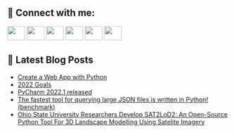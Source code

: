## 🔎 Connect with me:
[<img height="32" width="40" src="https://cdn.jsdelivr.net/npm/simple-icons@v5/icons/telegram.svg" />](https://t.me/bullbesh)
[<img height="32" width="40" src="https://cdn.jsdelivr.net/npm/simple-icons@v5/icons/vk.svg" />](https://vk.com/bullbesh)
[<img height="32" width="40" src="https://cdn.jsdelivr.net/npm/simple-icons@v5/icons/twitter.svg" />](https://twitter.com/bullbesh1)
[<img height="32" width="40" src="https://cdn.jsdelivr.net/npm/simple-icons@v5/icons/instagram.svg" />](https://www.instagram.com/bullbesh)
[<img height="32" width="40" src="https://cdn.jsdelivr.net/npm/simple-icons@v5/icons/reddit.svg" />](https://www.reddit.com/user/bullbesh)
[<img height="32" width="40" src="https://cdn.jsdelivr.net/npm/simple-icons@v5/icons/youtube.svg" />](https://www.youtube.com/channel/UCtfjRs6uzgq5mfm8S06WTcg)

## 📕 Latest Blog Posts
<!-- BLOG-POST-LIST:START -->
- [Create a Web App with Python](https://www.reddit.com/r/Python/comments/u2xuxd/create_a_web_app_with_python/)
- [2022 Goals](https://www.reddit.com/r/Python/comments/u2wdhl/2022_goals/)
- [PyCharm 2022.1 released](https://www.reddit.com/r/Python/comments/u2vp01/pycharm_20221_released/)
- [The fastest tool for querying large JSON files is written in Python! &lpar;benchmark&rpar;](https://www.reddit.com/r/Python/comments/u2v858/the_fastest_tool_for_querying_large_json_files_is/)
- [Ohio State University Researchers Develop SAT2LoD2: An Open-Source Python Tool For 3D Landscape Modelling Using Satelite Imagery](https://www.reddit.com/r/Python/comments/u2v7m9/ohio_state_university_researchers_develop/)
<!-- BLOG-POST-LIST:END -->
